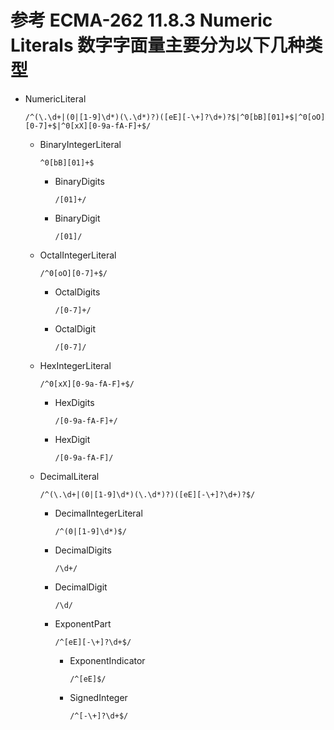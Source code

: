 # 参考 ECMA-262 11.8.3 Numeric Literals 数字字面量主要分为以下几种类型

- NumericLiteral

  `/^(\.\d+|(0|[1-9]\d*)(\.\d*)?)([eE][-\+]?\d+)?$|^0[bB][01]+$|^0[oO][0-7]+$|^0[xX][0-9a-fA-F]+$/`

  - BinaryIntegerLiteral

    `^0[bB][01]+$`

    - BinaryDigits

      `/[01]+/`

    - BinaryDigit

      `/[01]/`

  - OctalIntegerLiteral

    `/^0[oO][0-7]+$/`

    - OctalDigits

      `/[0-7]+/`

    - OctalDigit

      `/[0-7]/`

  - HexIntegerLiteral

    `/^0[xX][0-9a-fA-F]+$/`

    - HexDigits

      `/[0-9a-fA-F]+/`

    - HexDigit

      `/[0-9a-fA-F]/`

  - DecimalLiteral

    `/^(\.\d+|(0|[1-9]\d*)(\.\d*)?)([eE][-\+]?\d+)?$/`

    - DecimalIntegerLiteral

      `/^(0|[1-9]\d*)$/`

    - DecimalDigits

      `/\d+/`

    - DecimalDigit

      `/\d/`

    - ExponentPart

      `/^[eE][-\+]?\d+$/`

      - ExponentIndicator

        `/^[eE]$/`

      - SignedInteger

        `/^[-\+]?\d+$/`
